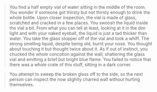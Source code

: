 > You find a half empty vial of water sitting in the middle of the room. You wonder if someone
got thirsty but not thirsty enough to drink the whole bottle. Upon closer inspection, the vial
is made of glass, scratched and cracked in a few places. You swoosh the liquid inside the vial
a bit. From what you can tell at least, looking at it in the dim light and with your naked eyeball,
the liquid is just a tad thicker than water. You take the glass stopper off of the vial and 
took a whiff. The strong smelling liquid, despite being old, burnt your nose. You thought about
touching it but thought twice about it. As if out of instinct, you chucked the whole concotion
against the wall, shattering the glass vial and emitting a brief but bright blue flame. You
failed to notice that there was a whole crate of this stuff, sitting in a dark corner.

>You attempt to sweep the broken glass off to the side, so the next person can inspect the
now slighlty charred wall without hurting themselves.
